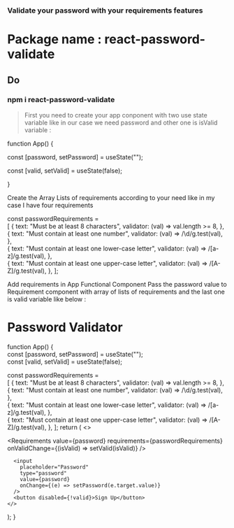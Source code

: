 ### Validate your password with your requirements features

# Package name : react-password-validate

## Do <br />

### npm i react-password-validate

> First you need to create your app conponent with two use state variable like in our case we need password and other one is isValid variable :

function App() {

const [password, setPassword] = useState(""); <br />

const [valid, setValid] = useState(false);

}

Create the Array Lists of requirements according to your need like in my case I have four requirements

const passwordRequirements = <br/> [
{
text: "Must be at least 8 characters",
validator: (val) => val.length >= 8,
},
<br/>
{
text: "Must contain at least one number",
validator: (val) => /\d/g.test(val),
},
<br/>
{
text: "Must contain at least one lower-case letter",
validator: (val) => /[a-z]/g.test(val),
},
<br/>
{
text: "Must contain at least one upper-case letter",
validator: (val) => /[A-Z]/g.test(val),
},
];

Add requirements in App Functional Component
Pass the password value to Requirement component with array of lists of requirements and the last one is valid variable like below :

<h1>Password Validator</h1>

function App() { <br/>
const [password, setPassword] = useState(""); <br/>
const [valid, setValid] = useState(false);

const passwordRequirements = <br/> [
{
text: "Must be at least 8 characters",
validator: (val) => val.length >= 8,
},
<br/>
{
text: "Must contain at least one number",
validator: (val) => /\d/g.test(val),
},
<br/>
{
text: "Must contain at least one lower-case letter",
validator: (val) => /[a-z]/g.test(val),
},
<br/>
{
text: "Must contain at least one upper-case letter",
validator: (val) => /[A-Z]/g.test(val),
},
];
return (
<>

<Requirements
value={password}
requirements={passwordRequirements}
onValidChange={(isValid) => setValid(isValid)}
/>

      <input
        placeholder="Password"
        type="password"
        value={password}
        onChange={(e) => setPassword(e.target.value)}
      />
      <button disabled={!valid}>Sign Up</button>
    </>

);
}
